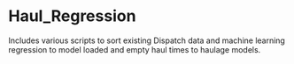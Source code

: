 # Haul_Regression

Includes various scripts to sort existing Dispatch data and machine learning regression to model loaded and empty haul times to haulage models.  
